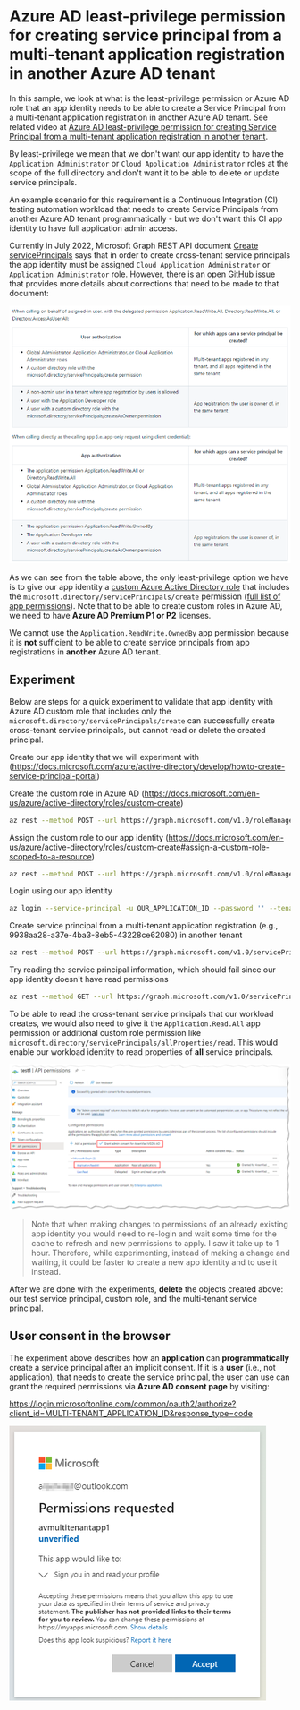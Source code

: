 # Azure AD least-privilege permission for creating service principal from a multi-tenant application registration in another Azure AD tenant

In this sample, we look at what is the least-privilege permission or Azure AD role that an app identity needs to be able to create a Service Principal from a multi-tenant application registration in another Azure AD tenant. See related video at [Azure AD least-privilege permission for creating Service Principal from a multi-tenant application registration in another tenant](https://arsenvlad.medium.com/azure-ad-least-privilege-permission-for-creating-service-principal-from-a-multi-tenant-application-1a6f338dac67).

By least-privilege we mean that we don't want our app identity to have the `Application Administrator` or `Cloud Application Administrator` roles at the scope of the full directory and don't want it to be able to delete or update service principals.

An example scenario for this requirement is a Continuous Integration (CI) testing automation workload that needs to create Service Principals from another Azure AD tenant programmatically - but we don't want this CI app identity to have full application admin access.

Currently in July 2022, Microsoft Graph REST API document [Create servicePrincipals](https://docs.microsoft.com/graph/api/serviceprincipal-post-serviceprincipals?view=graph-rest-1.0&tabs=http) says that in order to create cross-tenant service principals the app identity must be assigned `Cloud Application Administrator` or `Application Administrator` role. However, there is an open [GitHub issue](https://github.com/microsoftgraph/microsoft-graph-docs/issues/16138#issuecomment-1158861560) that provides more details about corrections that need to be made to that document:

![Table listing permissions required to create service principals](./images/permissions-table.png)

As we can see from the table above, the only least-privilege option we have is to give our app identity a [custom Azure Active Directory role](https://docs.microsoft.com/azure/active-directory/roles/custom-create) that includes the `microsoft.directory/servicePrincipals/create` permission ([full list of app permissions](https://docs.microsoft.com/azure/active-directory/roles/custom-enterprise-app-permissions#full-list-of-permissions)). Note that to be able to create custom roles in Azure AD, we need to have **Azure AD Premium P1 or P2** licenses.

We cannot use the `Application.ReadWrite.OwnedBy` app permission because it is **not** sufficient to be able to create service principals from app registrations in **another** Azure AD tenant.

## Experiment

Below are steps for a quick experiment to validate that app identity with Azure AD custom role that includes only the `microsoft.directory/servicePrincipals/create` can successfully create cross-tenant service principals, but cannot read or delete the created principal.

Create our app identity that we will experiment with (https://docs.microsoft.com/azure/active-directory/develop/howto-create-service-principal-portal)

Create the custom role in Azure AD (https://docs.microsoft.com/en-us/azure/active-directory/roles/custom-create)

```bash
az rest --method POST --url https://graph.microsoft.com/v1.0/roleManagement/directory/roleDefinitions --body '@aad-custom-role-sp-creator.json' -o json
```

Assign the custom role to our app identity (https://docs.microsoft.com/en-us/azure/active-directory/roles/custom-create#assign-a-custom-role-scoped-to-a-resource)

```bash
az rest --method POST --url https://graph.microsoft.com/v1.0/roleManagement/directory/roleAssignments --body "{\"principalId\": \"OUR_SERVICE_PRINCIPAL_OBJECT_ID\",\"roleDefinitionId\": \"ID_OF_THE_ROLE_CREATED_ABOVE\", \"directoryScopeId\": \"/\"}"
```

Login using our app identity

```bash
az login --service-principal -u OUR_APPLICATION_ID --password '' --tenant dd74924a-88ce-421a-ac87-00fc9dbe4baf --allow-no-subscriptions
```

Create service principal from a multi-tenant application registration (e.g., 9938aa28-a37e-4ba3-8eb5-43228ce62080) in another tenant

```bash
az rest --method POST --url https://graph.microsoft.com/v1.0/servicePrincipals --headers Content-type=application/json --body "{\"appId\": \"MULTITENANT_APP_ID\"}" -o json
```

Try reading the service principal information, which should fail since our app identity doesn't have read permissions

```bash
az rest --method GET --url https://graph.microsoft.com/v1.0/servicePrincipals/SERVICE_PRINCIPAL_ID -o json
```

To be able to read the cross-tenant service principals that our workload creates, we would also need to give it the `Application.Read.All` app permission or additional custom role  permission like `microsoft.directory/servicePrincipals/allProperties/read`. This would enable our workload identity to read properties of **all** service principals.

![Application registration API permissions - Application.Read.All](./images/application-read-all.png)

> Note that when making changes to permissions of an already existing app identity you would need to re-login and wait some time for the cache to refresh and new permissions to apply. I saw it take up to 1 hour. Therefore, while experimenting, instead of making a change and waiting, it could be faster to create a new app identity and to use it instead.

After we are done with the experiments, **delete** the objects created above: our test service principal, custom role, and the multi-tenant service principal.

## User consent in the browser

The experiment above describes how an **application** can **programmatically** create a service principal after an implicit consent. If it is a **user** (i.e., not application), that needs to create the service principal, the user can use can grant the required permissions via **Azure AD consent page** by visiting:

<https://login.microsoftonline.com/common/oauth2/authorize?client_id=MULTI-TENANT_APPLICATION_ID&response_type=code>

![User consent in the browser](./images/user-consent.png)